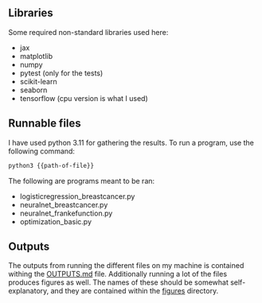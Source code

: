 ## Libraries
Some required non-standard libraries used here:
- jax
- matplotlib
- numpy
- pytest (only for the tests)
- scikit-learn
- seaborn
- tensorflow (cpu version is what I used)

## Runnable files
I have used python 3.11 for gathering the results. To run a program, use the
following command:
```bash
python3 {{path-of-file}}
```
The following are programs meant to be ran:
- logisticregression_breastcancer.py
- neuralnet_breastcancer.py
- neuralnet_frankefunction.py
- optimization_basic.py

## Outputs
The outputs from running the different files on my machine is contained withing
the [OUTPUTS.md](./OUTPUTS.md) file. Additionally running a lot of the files
produces figures as well. The names of these should be somewhat
self-explanatory, and they are contained within the [figures](../figures/)
directory.
